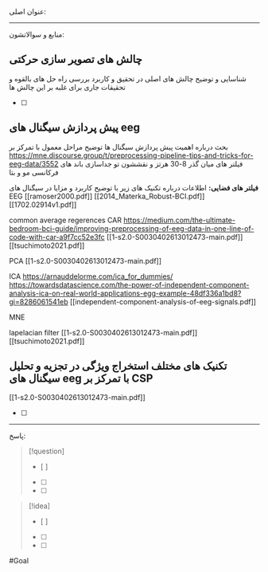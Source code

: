  عنوان اصلی:
 




---

 منابع و سوالاتشون:

## چالش های تصویر سازی حرکتی
شناسایی و توضیح چالش های اصلی در تحقیق و کاربرد
بررسی راه حل های بالقوه و تحقیقات جاری برای غلبه بر این چالش ها



- [ ]  



## پیش پردازش سیگنال های eeg
بحث درباره اهمیت پیش پردازش سیگنال ها
توضیح مراحل معمول با تمرکز بر 
https://mne.discourse.group/t/preprocessing-pipeline-tips-and-tricks-for-eeg-data/3552
فیلتر های میان گذر 8-30 هرتز و نقششون تو جداسازی باند های فرکانسی مو و بتا

**فیلتر های فضایی:**
اطلاعات درباره تکنیک های زیر با توضیح کاربرد و مزایا در سیگنال های EEG
[[ramoser2000.pdf]]
[[2014_Materka_Robust-BCI.pdf]]
[[1702.02914v1.pdf]]

common average regerences CAR
https://medium.com/the-ultimate-bedroom-bci-guide/improving-preprocessing-of-eeg-data-in-one-line-of-code-with-car-a9f7cc52e3fc
[[1-s2.0-S0030402613012473-main.pdf]]
[[tsuchimoto2021.pdf]]

PCA
[[1-s2.0-S0030402613012473-main.pdf]]

ICA
https://arnauddelorme.com/ica_for_dummies/
https://towardsdatascience.com/the-power-of-independent-component-analysis-ica-on-real-world-applications-egg-example-48df336a1bd8?gi=8286061541eb
[[independent-component-analysis-of-eeg-signals.pdf]]

MNE

lapelacian filter
[[1-s2.0-S0030402613012473-main.pdf]]
[[tsuchimoto2021.pdf]]


## تکنیک های مختلف استخراج ویژگی در تجزیه و تحلیل سیگنال های eeg با تمرکز بر CSP

[[1-s2.0-S0030402613012473-main.pdf]]

- [ ]  



---

پاسخ:








> [!question] 
>- [ ] 
>- [ ]  
>- [ ] 


> [!idea] 
> - [ ] 
>- [ ] 
>- [ ] 

#Goal
